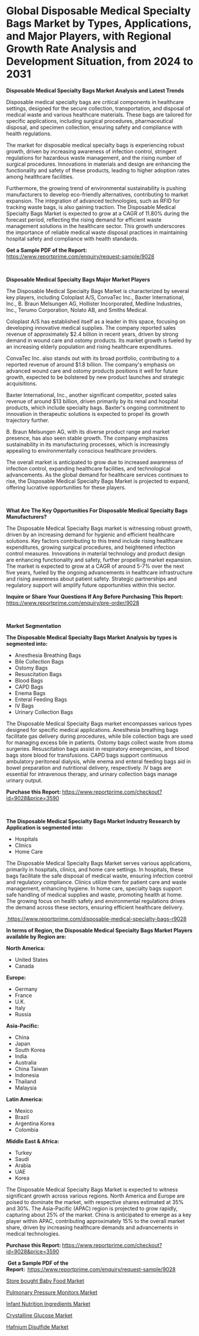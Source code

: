 <p><h1>Global Disposable Medical Specialty Bags Market by Types, Applications, and Major Players, with Regional Growth Rate Analysis and Development Situation, from 2024 to 2031</h1></p><p><strong>Disposable Medical Specialty Bags Market Analysis and Latest Trends</strong></p>
<p><p>Disposable medical specialty bags are critical components in healthcare settings, designed for the secure collection, transportation, and disposal of medical waste and various healthcare materials. These bags are tailored for specific applications, including surgical procedures, pharmaceutical disposal, and specimen collection, ensuring safety and compliance with health regulations. </p><p>The market for disposable medical specialty bags is experiencing robust growth, driven by increasing awareness of infection control, stringent regulations for hazardous waste management, and the rising number of surgical procedures. Innovations in materials and design are enhancing the functionality and safety of these products, leading to higher adoption rates among healthcare facilities.</p><p>Furthermore, the growing trend of environmental sustainability is pushing manufacturers to develop eco-friendly alternatives, contributing to market expansion. The integration of advanced technologies, such as RFID for tracking waste bags, is also gaining traction. The Disposable Medical Specialty Bags Market is expected to grow at a CAGR of 11.80% during the forecast period, reflecting the rising demand for efficient waste management solutions in the healthcare sector. This growth underscores the importance of reliable medical waste disposal practices in maintaining hospital safety and compliance with health standards.</p></p>
<p><strong>Get a Sample PDF of the Report:&nbsp;</strong> <a href="https://www.reportprime.com/enquiry/request-sample/9028?utm_campaign=117&utm_medium=2&utm_source=Github&utm_content=ia&utm_term=10102024&utm_id=disposable-medical-specialty-bags">https://www.reportprime.com/enquiry/request-sample/9028</a></p>
<p>&nbsp;</p>
<p><strong>Disposable Medical Specialty Bags Major Market Players</strong></p>
<p><p>The Disposable Medical Specialty Bags Market is characterized by several key players, including Coloplast A/S, ConvaTec Inc., Baxter International, Inc., B. Braun Melsungen AG, Hollister Incorporated, Medline Industries, Inc., Terumo Corporation, Nolato AB, and Smiths Medical.</p><p>Coloplast A/S has established itself as a leader in this space, focusing on developing innovative medical supplies. The company reported sales revenue of approximately $2.4 billion in recent years, driven by strong demand in wound care and ostomy products. Its market growth is fueled by an increasing elderly population and rising healthcare expenditures.</p><p>ConvaTec Inc. also stands out with its broad portfolio, contributing to a reported revenue of around $1.8 billion. The company's emphasis on advanced wound care and ostomy products positions it well for future growth, expected to be bolstered by new product launches and strategic acquisitions.</p><p>Baxter International, Inc., another significant competitor, posted sales revenue of around $13 billion, driven primarily by its renal and hospital products, which include specialty bags. Baxter's ongoing commitment to innovation in therapeutic solutions is expected to propel its growth trajectory further.</p><p>B. Braun Melsungen AG, with its diverse product range and market presence, has also seen stable growth. The company emphasizes sustainability in its manufacturing processes, which is increasingly appealing to environmentally conscious healthcare providers.</p><p>The overall market is anticipated to grow due to increased awareness of infection control, expanding healthcare facilities, and technological advancements. As the global demand for healthcare services continues to rise, the Disposable Medical Specialty Bags Market is projected to expand, offering lucrative opportunities for these players.</p></p>
<p>&nbsp;</p>
<p><strong>What Are The Key Opportunities For Disposable Medical Specialty Bags Manufacturers?</strong></p>
<p><p>The Disposable Medical Specialty Bags market is witnessing robust growth, driven by an increasing demand for hygienic and efficient healthcare solutions. Key factors contributing to this trend include rising healthcare expenditures, growing surgical procedures, and heightened infection control measures. Innovations in material technology and product design are enhancing functionality and safety, further propelling market expansion. The market is expected to grow at a CAGR of around 5-7% over the next five years, fueled by the ongoing advancements in healthcare infrastructure and rising awareness about patient safety. Strategic partnerships and regulatory support will amplify future opportunities within this sector.</p></p>
<p><strong>Inquire or Share Your Questions If Any Before Purchasing This Report:</strong> <a href="https://www.reportprime.com/enquiry/pre-order/9028?utm_campaign=117&utm_medium=2&utm_source=Github&utm_content=ia&utm_term=10102024&utm_id=disposable-medical-specialty-bags">https://www.reportprime.com/enquiry/pre-order/9028</a></p>
<p>&nbsp;</p>
<p><strong>Market Segmentation</strong></p>
<p><strong>The Disposable Medical Specialty Bags Market Analysis by types is segmented into:</strong></p>
<p><ul><li>Anesthesia Breathing Bags</li><li>Bile Collection Bags</li><li>Ostomy Bags</li><li>Resuscitation Bags</li><li>Blood Bags</li><li>CAPD Bags</li><li>Enema Bags</li><li>Enteral Feeding Bags</li><li>IV Bags</li><li>Urinary Collection Bags</li></ul></p>
<p><p>The Disposable Medical Specialty Bags market encompasses various types designed for specific medical applications. Anesthesia breathing bags facilitate gas delivery during procedures, while bile collection bags are used for managing excess bile in patients. Ostomy bags collect waste from stoma surgeries. Resuscitation bags assist in respiratory emergencies, and blood bags store blood for transfusions. CAPD bags support continuous ambulatory peritoneal dialysis, while enema and enteral feeding bags aid in bowel preparation and nutritional delivery, respectively. IV bags are essential for intravenous therapy, and urinary collection bags manage urinary output.</p></p>
<p><strong>Purchase this Report:&nbsp;</strong><a href="https://www.reportprime.com/checkout?id=9028&price=3590&utm_campaign=117&utm_medium=2&utm_source=Github&utm_content=ia&utm_term=10102024&utm_id=disposable-medical-specialty-bags">https://www.reportprime.com/checkout?id=9028&price=3590</a></p>
<p>&nbsp;</p>
<p><strong>The Disposable Medical Specialty Bags Market Industry Research by Application is segmented into:</strong></p>
<p><ul><li>Hospitals</li><li>Clinics</li><li>Home Care</li></ul></p>
<p><p>The Disposable Medical Specialty Bags Market serves various applications, primarily in hospitals, clinics, and home care settings. In hospitals, these bags facilitate the safe disposal of medical waste, ensuring infection control and regulatory compliance. Clinics utilize them for patient care and waste management, enhancing hygiene. In home care, specialty bags support safe handling of medical supplies and waste, promoting health at home. The growing focus on health safety and environmental regulations drives the demand across these sectors, ensuring efficient healthcare delivery.</p></p>
<p><a href="https://www.reportprime.com/disposable-medical-specialty-bags-r9028?utm_campaign=117&utm_medium=2&utm_source=Github&utm_content=ia&utm_term=10102024&utm_id=disposable-medical-specialty-bags">&nbsp;https://www.reportprime.com/disposable-medical-specialty-bags-r9028</a></p>
<p><strong>In terms of Region, the Disposable Medical Specialty Bags Market Players available by Region are:</strong></p>
<p>
    <p> <strong> North America: </strong>
        <ul>
            <li>United States</li>
            <li>Canada</li>
        </ul>
        </p> 
    <p> <strong> Europe: </strong>
        <ul>
            <li>Germany</li>
            <li>France</li>
            <li>U.K.</li>
            <li>Italy</li>
            <li>Russia</li>
        </ul>
        </p> 
    <p> <strong> Asia-Pacific: </strong>
        <ul>
            <li>China</li>
            <li>Japan</li>
            <li>South Korea</li>
            <li>India</li>
            <li>Australia</li>
            <li>China Taiwan</li>
            <li>Indonesia</li>
            <li>Thailand</li>
            <li>Malaysia</li>
        </ul>
        </p> 
    <p> <strong> Latin America: </strong>
        <ul>
            <li>Mexico</li>
            <li>Brazil</li>
            <li>Argentina Korea</li>
            <li>Colombia</li>
        </ul>
        </p> 
    <p> <strong> Middle East & Africa: </strong>
        <ul>
            <li>Turkey</li>
            <li>Saudi</li>
            <li>Arabia</li>
            <li>UAE</li>
            <li>Korea</li>
        </ul>
    </p>
    </p>
<p><p>The Disposable Medical Specialty Bags Market is expected to witness significant growth across various regions. North America and Europe are poised to dominate the market, with respective shares estimated at 35% and 30%. The Asia-Pacific (APAC) region is projected to grow rapidly, capturing about 25% of the market. China is anticipated to emerge as a key player within APAC, contributing approximately 15% to the overall market share, driven by increasing healthcare demands and advancements in medical technologies.</p></p>
<p><strong>Purchase this Report: </strong><a href="https://www.reportprime.com/checkout?id=9028&price=3590&utm_campaign=117&utm_medium=2&utm_source=Github&utm_content=ia&utm_term=10102024&utm_id=disposable-medical-specialty-bags">https://www.reportprime.com/checkout?id=9028&price=3590</a></p>
<p>&nbsp;<strong>Get a Sample PDF of the Report:&nbsp;&nbsp;</strong><a href="https://www.reportprime.com/enquiry/request-sample/9028?utm_campaign=117&utm_medium=2&utm_source=Github&utm_content=ia&utm_term=10102024&utm_id=disposable-medical-specialty-bags">https://www.reportprime.com/enquiry/request-sample/9028</a></p>
<p><strong></strong></p>
<p><p><a href="https://issuu.com/reportprime-2/docs/store-bought-baby-food-market-size-_2ac06bced5326b?utm_campaign=117&utm_medium=2&utm_source=Github&utm_content=ia&utm_term=10102024&utm_id=disposable-medical-specialty-bags">Store bought Baby Food Market</a></p><p><a href="https://github.com/kaufmannDavid16/Market-Research-Report-List-1/blob/main/pulmonary-pressure-monitors-market.md?utm_campaign=117&utm_medium=2&utm_source=Github&utm_content=ia&utm_term=10102024&utm_id=disposable-medical-specialty-bags">Pulmonary Pressure Monitors Market</a></p><p><a href="https://issuu.com/reportprime-2/docs/infant-nutrition-ingredients-market_faf5821a59bf87?utm_campaign=117&utm_medium=2&utm_source=Github&utm_content=ia&utm_term=10102024&utm_id=disposable-medical-specialty-bags">Infant Nutrition Ingredients Market</a></p><p><a href="https://www.linkedin.com/pulse/evolution-crystalline-glucose-market-key-shifts-from-2024-2031-rax4e?utm_campaign=117&utm_medium=2&utm_source=Github&utm_content=ia&utm_term=10102024&utm_id=disposable-medical-specialty-bags">Crystalline Glucose Market</a></p><p><a href="https://www.linkedin.com/pulse/consumer-behavior-shifts-hafnium-disulfide-market-demand-analysis-ig1ue?utm_campaign=117&utm_medium=2&utm_source=Github&utm_content=ia&utm_term=10102024&utm_id=disposable-medical-specialty-bags">Hafnium Disulfide Market</a></p></p>